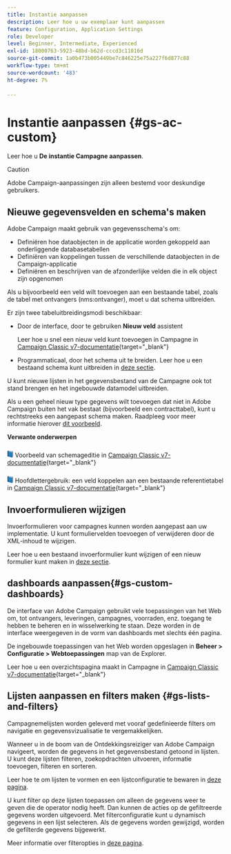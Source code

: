 ```yaml
---
title: Instantie aanpassen
description: Leer hoe u uw exemplaar kunt aanpassen
feature: Configuration, Application Settings
role: Developer
level: Beginner, Intermediate, Experienced
exl-id: 18000763-5923-48bd-b62d-cccd3c11016d
source-git-commit: 1a0b473b005449be7c846225e75a227f6d877c88
workflow-type: tm+mt
source-wordcount: '483'
ht-degree: 7%

---
```


# Instantie aanpassen {#gs-ac-custom}

Leer hoe u **De instantie Campagne aanpassen**.

>[!CAUTION]
>
>Adobe Campaign-aanpassingen zijn alleen bestemd voor deskundige gebruikers.

## Nieuwe gegevensvelden en schema&#39;s maken

Adobe Campaign maakt gebruik van gegevensschema&#39;s om:

* Definiëren hoe dataobjecten in de applicatie worden gekoppeld aan onderliggende databasetabellen
* Definiëren van koppelingen tussen de verschillende dataobjecten in de Campaign-applicatie
* Definiëren en beschrijven van de afzonderlijke velden die in elk object zijn opgenomen

Als u bijvoorbeeld een veld wilt toevoegen aan een bestaande tabel, zoals de tabel met ontvangers (nms:ontvanger), moet u dat schema uitbreiden.

Er zijn twee tabeluitbreidingsmodi beschikbaar:

* Door de interface, door te gebruiken **Nieuw veld** assistent

  Leer hoe u snel een nieuw veld kunt toevoegen in Campagne in [Campaign Classic v7-documentatie](https://experienceleague.adobe.com/docs/campaign-classic/using/configuring-campaign-classic/editing-schemas/new-field-wizard.html#configuring-campaign-classic){target="_blank"}

* Programmaticaal, door het schema uit te breiden. Leer hoe u een bestaand schema kunt uitbreiden in [deze sectie](../dev/extend-schema.md).

U kunt nieuwe lijsten in het gegevensbestand van de Campagne ook tot stand brengen en het ingebouwde datamodel uitbreiden.

Als u een geheel nieuw type gegevens wilt toevoegen dat niet in Adobe Campaign buiten het vak bestaat (bijvoorbeeld een contracttabel), kunt u rechtstreeks een aangepast schema maken. Raadpleeg voor meer informatie hierover [dit voorbeeld](../dev/create-schema.md#example--creating-a-contract-table).

**Verwante onderwerpen**

![](../assets/do-not-localize/book.png) Voorbeeld van schemageditie in [Campaign Classic v7-documentatie](https://experienceleague.adobe.com/docs/campaign-classic/using/configuring-campaign-classic/editing-schemas/examples-of-schemas-edition.html#configuring-campaign-classic){target="_blank"}

![](../assets/do-not-localize/book.png) Hoofdlettergebruik: een veld koppelen aan een bestaande referentietabel in [Campaign Classic v7-documentatie](https://experienceleague.adobe.com/docs/campaign-classic/using/configuring-campaign-classic/editing-schemas/examples-of-schemas-edition.html#uc-link){target="_blank"}


## Invoerformulieren wijzigen

Invoerformulieren voor campagnes kunnen worden aangepast aan uw implementatie. U kunt formuliervelden toevoegen of verwijderen door de XML-inhoud te wijzigen.

Leer hoe u een bestaand invoerformulier kunt wijzigen of een nieuw formulier kunt maken in [deze sectie](../dev/forms.md).

## dashboards aanpassen{#gs-custom-dashboards}

De interface van Adobe Campaign gebruikt vele toepassingen van het Web om, tot ontvangers, leveringen, campagnes, voorraden, enz. toegang te hebben te beheren en in wisselwerking te staan. Deze worden in de interface weergegeven in de vorm van dashboards met slechts één pagina.

De ingebouwde toepassingen van het Web worden opgeslagen in **Beheer > Configuratie > Webtoepassingen** map van de Explorer.

Leer hoe u een overzichtspagina maakt in Campagne in [Campaign Classic v7-documentatie](https://experienceleague.adobe.com/docs/campaign-classic/using/designing-content/web-applications/use-cases--creating-overviews.html#creating-a-single-page-web-application){target="_blank"}


## Lijsten aanpassen en filters maken {#gs-lists-and-filters}

Campagnemelijsten worden geleverd met vooraf gedefinieerde filters om navigatie en gegevensvizualisatie te vergemakkelijken.

Wanneer u in de boom van de Ontdekkingsreiziger van Adobe Campaign navigeert, worden de gegevens in het gegevensbestand getoond in lijsten. U kunt deze lijsten filteren, zoekopdrachten uitvoeren, informatie toevoegen, filteren en sorteren.

Leer hoe te om lijsten te vormen en een lijstconfiguratie te bewaren in [deze pagina](../start/campaign-ui.md).

U kunt filter op deze lijsten toepassen om alleen de gegevens weer te geven die de operator nodig heeft. Dan kunnen de acties op de gefiltreerde gegevens worden uitgevoerd. Met filterconfiguratie kunt u dynamisch gegevens in een lijst selecteren. Als de gegevens worden gewijzigd, worden de gefilterde gegevens bijgewerkt.

Meer informatie over filteropties in [deze pagina](../audiences/create-filters.md).
